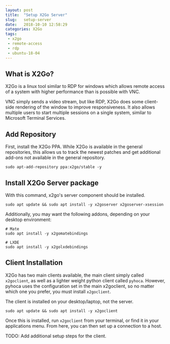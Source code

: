```yaml
---
layout: post
title:  "Setup X2Go Server"
slug:   setup-server
date:   2018-10-10 12:58:29
categories: X2Go
tags: 
 - x2go
 - remote-access
 - rdp
 - ubuntu-18-04
---
```


## What is X2Go?
X2Go is a linux tool similar to RDP for windows which allows remote access of a system with higher performance
than is possible with VNC.

VNC simply sends a video stream, but like RDP, X2Go does some client-side rendering of the window to improve
responsiveness. It also allows multiple users to start multiple sessions on a single system, similar to 
Microsoft Terminal Services.


## Add Repository
First, install the X2Go PPA. While X2Go is available in the general repositories, this allows us to track the
newest patches and get additional add-ons not available in the general repository.

```
sudo apt-add-repository ppa:x2go/stable -y
```

## Install X2Go Server package

With this command, x2go's server component should be installed.

```
sudo apt update && sudo apt install -y x2goserver x2goserver-xsession
```

Additionally, you may want the following addons, depending on your desktop environment:

```
# Mate
sudo apt install -y x2gomatebindings

# LXDE
sudo apt install -y x2golxdebindings
```

## Client Installation

X2Go has two main clients available, the main client simply called `x2goclient`, as well as a lighter
weight python client called `pyhoca`. However, pyhoca uses the configuration set in the main x2goclient,
so no matter which one you prefer, you must install `x2goclient`.

The client is installed on your desktop/laptop, not the server.

```
sudo apt update && sudo apt install -y x2goclient
```

Once this is installed, run `x2goclient` from your terminal, or find it in your applications menu. From
here, you can then set up a connection to a host.

TODO: Add additional setup steps for the client.
